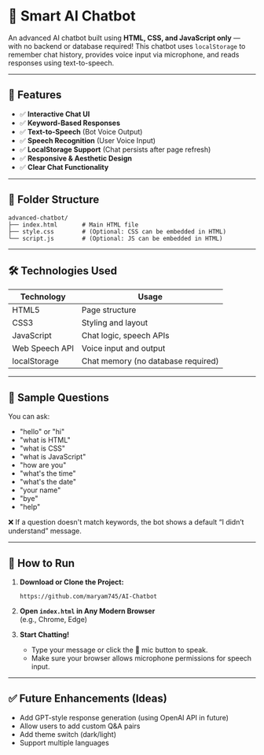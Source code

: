 # 🤖 Smart AI Chatbot

An advanced AI chatbot built using **HTML, CSS, and JavaScript only** — with no backend or database required! This chatbot uses `localStorage` to remember chat history, provides voice input via microphone, and reads responses using text-to-speech.

---

## 📌 Features

- ✅ **Interactive Chat UI**
- ✅ **Keyword-Based Responses**
- ✅ **Text-to-Speech** (Bot Voice Output)
- ✅ **Speech Recognition** (User Voice Input)
- ✅ **LocalStorage Support** (Chat persists after page refresh)
- ✅ **Responsive & Aesthetic Design**
- ✅ **Clear Chat Functionality**

---

## 📁 Folder Structure

```
advanced-chatbot/
├── index.html       # Main HTML file
├── style.css        # (Optional: CSS can be embedded in HTML)
└── script.js        # (Optional: JS can be embedded in HTML)
```

---

## 🛠️ Technologies Used

| Technology     | Usage                              |
| -------------- | ---------------------------------- |
| HTML5          | Page structure                     |
| CSS3           | Styling and layout                 |
| JavaScript     | Chat logic, speech APIs            |
| Web Speech API | Voice input and output             |
| localStorage   | Chat memory (no database required) |

---

## 💬 Sample Questions

You can ask:

- "hello" or "hi"
- "what is HTML"
- "what is CSS"
- "what is JavaScript"
- "how are you"
- "what's the time"
- "what's the date"
- "your name"
- "bye"
- "help"

❌ If a question doesn't match keywords, the bot shows a default “I didn’t understand” message.

---

## 🚀 How to Run

1. **Download or Clone the Project:**
   ```
   https://github.com/maryam745/AI-Chatbot
   ```
2. **Open `index.html` in Any Modern Browser**  
   (e.g., Chrome, Edge)

3. **Start Chatting!**
   - Type your message or click the 🎤 mic button to speak.
   - Make sure your browser allows microphone permissions for speech input.

---

## ✅ Future Enhancements (Ideas)

- Add GPT-style response generation (using OpenAI API in future)
- Allow users to add custom Q&A pairs
- Add theme switch (dark/light)
- Support multiple languages






